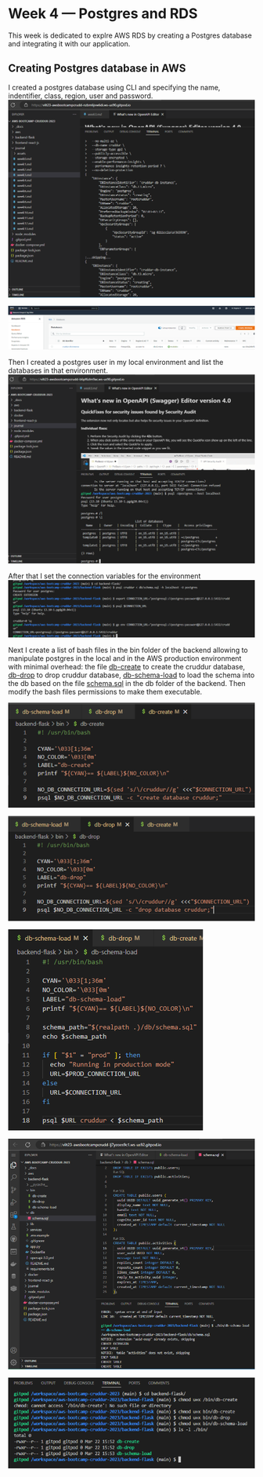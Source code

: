 # Week 4 — Postgres and RDS
This week is dedicated to explre AWS RDS by creating a Postgres database and integrating it with our application.

## Creating Postgres database in AWS

I created a postgres database using CLI and specifying the name, indentifier, class, region, user and password.
![create postgres db](assets/Week4/Week%204%20-%20Create%20postgres%20db.png)

![db in console](assets/Week4/Week%204%20-%20DB%20AWS%20console.png)

Then I created a postgres user in my local environment and list the databases in that environment.
![create local user](assets/Week4/Week%204%20-%20List%20of%20databases.png)

After that I set the connection variables for the environment
![env var set](assets/Week4/Week%204%20-%20Connection%20URL.png)

Next I create a list of bash files in the bin folder of the backend allowing to manipulate postgres in the local and in the AWS production environment with minimal overhead: the file [db-create](https://github.com/vilt23/aws-bootcamp-cruddur-2023/blob/main/backend-flask/bin/db-create) to create the cruddur database, [db-drop](https://github.com/vilt23/aws-bootcamp-cruddur-2023/blob/main/backend-flask/bin/db-drop) to drop cruddur database, [db-schema-load](https://github.com/vilt23/aws-bootcamp-cruddur-2023/blob/main/backend-flask/bin/db-schema-load) to load the schema into the db based on the file [schema.sql](https://github.com/vilt23/aws-bootcamp-cruddur-2023/blob/main/backend-flask/db/schema.sql) in the db folder of the backend. Then modify the bash files permissions to make them executable.

![db-create bash](assets/Week4/Week%204%20-%20DB%20create%20bash.png)

![db-drop bash](assets/Week4/Week%204%20-%20DB%20drop%20bash.png)

![db-schema-load bash](assets/Week4/Week%204%20-%20DB%20schema%20load%20bash.png)

![load schema sql](assets/Week4/Week%204%20-%20Create%20tables%20users%20and%20activities.png)

![Making bash files executable](assets/Week4/Week%204%20-%20Chmod.png)
